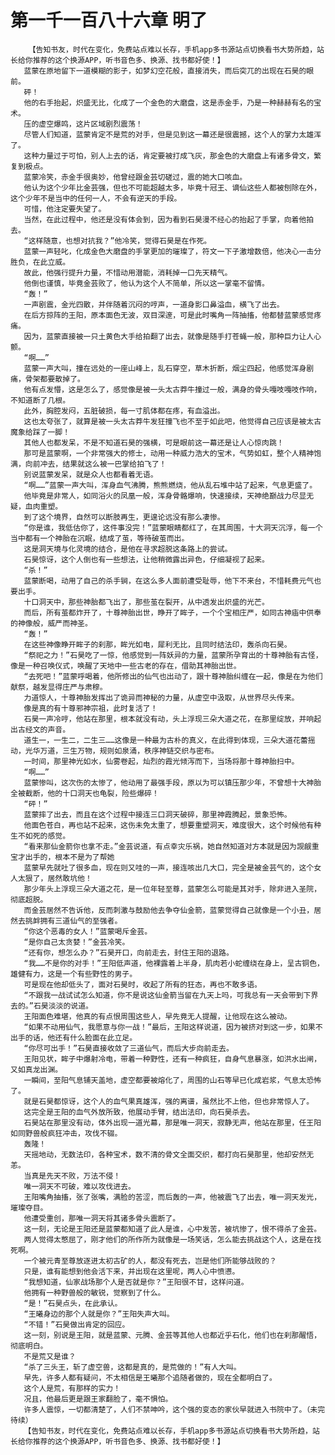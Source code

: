 # 第一千一百八十六章 明了
        【告知书友，时代在变化，免费站点难以长存，手机app多书源站点切换看书大势所趋，站长给你推荐的这个换源APP，听书音色多、换源、找书都好使！】
       蓝蒙在原地留下一道模糊的影子，如梦幻空花般，直接消失，而后突兀的出现在石昊的眼前。
       砰！
       他的右手抬起，炽盛无比，化成了一个金色的大磨盘，这是赤金手，乃是一种赫赫有名的宝术。
       压的虚空爆鸣，这片区域剧烈震荡！
       尽管人们知道，蓝蒙肯定不是荒的对手，但是见到这一幕还是很震撼，这个人的掌力太雄浑了。
       这种力量过于可怕，别人上去的话，肯定要被打成飞灰，那金色的大磨盘上有诸多骨文，繁复到极点。
       蓝蒙冷笑，赤金手很奥妙，他曾经跟金芸切磋过，震的她大口咳血。
       他认为这个少年比金芸强，但也不可能超越太多，毕竟十冠王、谪仙这些人都被刨除在外，这个少年不是当中的任何一人，不会有逆天的手段。
       可惜，他注定要失望了。
       当然，在此过程中，他还是没有体会到，因为看到石昊漫不经心的抬起了手掌，向着他拍去。
       “这样随意，也想对抗我？”他冷笑，觉得石昊是在作死。
       蓝蒙一声轻叱，化成金色大磨盘的手掌更加的璀璨了，符文一下子激增数倍，他决心一击分胜负，在此立威。
       故此，他强行提升力量，不惜动用潜能，消耗掉一口先天精气。
       他倒也谨慎，毕竟金芸败了，他认为这个人不简单，所以这一掌毫不留情。
       “轰！”
       一声剧震，金光四散，并伴随着沉闷的哼声，一道身影口鼻溢血，横飞了出去。
       在后方掠阵的王阳，原本面色无波，双目深邃，可是此时嘴角一阵抽搐，他都替蓝蒙感觉疼痛。
       因为，蓝蒙直接被一只土黄色大手给拍翻了出去，就像是随手打苍蝇一般，那种巨力让人心颤。
       “啊……”
       蓝蒙一声大叫，撞在远处的一座山峰上，乱石穿空，草木折断，烟尘四起，他感觉浑身剧痛，骨架都要散掉了。
       他有点发懵，这是怎么了，感觉像是被一头太古莽牛撞过一般，满身的骨头嘎吱嘎吱作响，不知道断了几根。
       此外，胸腔发闷，五脏破损，每一寸肌体都在疼，有血溢出。
       这也太夸张了，就算是被一头太古莽牛发狂撞飞也不至于如此吧，他觉得自己应该是被太古魔象给踩了一脚！
       其他人也都发呆，不是不知道石昊的强横，可是眼前这一幕还是让人心惊肉跳！
       那可是蓝蒙啊，一个非常强大的修士，动用一种威力浩大的宝术，气势如虹，整个人精神饱满，向前冲去，结果就这么被一巴掌给拍飞了！
       别说蓝蒙发呆，就是众人也都看着无语。
       “啊……”蓝蒙一声大叫，浑身血气沸腾，熊熊燃烧，他从乱石堆中站了起来，气息更盛了。
       他毕竟是非常人，如同浴火的凤凰一般，浑身骨骼爆响，快速接续，天神绝巅战力尽显无疑，血肉重塑。
       到了这个境界，自然可以断肢再生，更遑论远没有那么凄惨。
       “你是谁，我低估你了，这件事没完！”蓝蒙眼睛都红了，在其周围，十大洞天沉浮，每一个当中都有一个神胎在沉眠，结成了茧，等待破茧而出。
       这是洞天境与化灵境的结合，是他在寻求超脱这条路上的尝试。
       石昊惊讶，这个人倒也有一些想法，让他稍微露出异色，仔细凝视了起来。
       “杀！”
       蓝蒙断喝，动用了自己的杀手锏，在这么多人面前遭受耻辱，他下不来台，不惜耗费元气也要出手。
       十口洞天中，那些神胎都飞出了，那些茧在裂开，从中透发出炽盛的光芒。
       而后，所有茧都炸开了，十尊神胎出世，睁开了眸子，一个个宝相庄严，如同古神庙中供奉的神像般，威严而神圣。
       “轰！”
       在这些神像睁开眸子的刹那，眸光如电，犀利无比，且同时结法印，轰杀向石昊。
       “祭祀之力！”石昊吃了一惊，他感觉到一阵妖异的力量，蓝蒙所孕育出的十尊神胎有古怪，像是一种召唤仪式，唤醒了天地中一些古老的存在，借助其神胎出世。
       “去死吧！”蓝蒙呼喝着，他所修出的仙气也出动了，跟十尊神胎纠缠在一起，像是在为他们献祭，越发显得庄严与肃穆。
       力道惊人，十尊神胎发挥出了诡异而神秘的力量，从虚空中汲取，从世界尽头传来。
       像是真的有十尊邪神宗祖，此时复活了！
       石昊一声冷哼，他站在那里，根本就没有动，头上浮现三朵大道之花，在那里绽放，并响起出古经文的声音。
       道生一，一生二，二生三……这像是一种最为古朴的真义，在此得到体现，三朵大道花蕾摇动，光华万道，三生万物，规则如泉涌，秩序神链交织与密布。
       一时间，那里神光如水，仙雾卷起，灿烈的霞光倾泻而下，当场将那十尊神胎扫中。
       “啊……”
       蓝蒙惨叫，这次伤的太惨了，他动用了最强手段，原以为可以镇压那少年，不曾想十大神胎全被截断，他的十口洞天也龟裂，险些爆碎！
       “砰！”
       蓝蒙摔了出去，而且在这个过程中接连三口洞天破碎，那里神霞腾起，景象恐怖。
       他面色苍白，再也站不起来，这伤未免太重了，想要重塑洞天，难度很大，这个时候他有种生不如死的感觉。
       “看来那仙金箭你也拿不走。”金芸说道，有点幸灾乐祸，她自然知道对方本就是因为觊觎重宝才出手的，根本不是为了帮她
       蓝蒙早先就吐了很多血，现在则又哇的一声，接连咳出几大口，完全是被金芸气的，这个女人太狠了，居然敢坑他！
       那少年头上浮现三朵大道之花，是一位年轻至尊，蓝蒙怎么可能是其对手，除非进入圣院，彻底超脱。
       而金芸居然不告诉他，反而刺激与鼓励他去争夺仙金箭，蓝蒙觉得自己就像是一个小丑，居然去挑衅拥有三道仙气的至强者。
       “你这个恶毒的女人！”蓝蒙喝斥金芸。
       “是你自己太贪婪！”金芸冷笑。
       “还有你，想怎么办？”石昊开口，向前走去，封住王阳的退路。
       “我……不是你的对手！”王阳低声道，他裸露着上半身，肌肉若小蛇缠绕在身上，呈古铜色，雄健有力，这是一个有些野性的男子。
       可是现在他却低头了，面对石昊时，收起了所有的狂态，再也不敢多语。
       “不跟我一战试试怎么知道，你不是说这仙金箭当留在九天上吗，可我总有一天会带到下界去的。”石昊淡淡的说道。
       王阳面色难堪，他真的有点恨周围这些人，早先竟无人提醒，让他现在这么被动。
       “如果不动用仙气，我愿意与你一战！”最后，王阳这样说道，因为被挤对到这一步，如果不出手的话，他还有什么脸面在此立足。
       “你尽可出手！”石昊直接收敛了三道仙气，而后大步向前走去。
       王阳见状，眸子中爆射冷电，带着一种野性，还有一种疯狂，自身气息暴涨，如洪水出闸，又如真龙出渊。
       一瞬间，至阳气息铺天盖地，虚空都要被熔化了，周围的山石等早已化成岩浆，气息太恐怖了。
       就是石昊都惊讶，这个人的血气果真雄浑，强的离谱，虽然比不上他，但也非常惊人了。
       这完全是王阳的血气外放所致，他展动手臂，结出法印，向石昊杀去。
       石昊站在那里没有动，体外出现一道光幕，那是唯一洞天，寂静无声，他站在那里，任王阳如同野兽般疯狂冲击，攻伐不辍。
       轰隆！
       天摇地动，无数法印，各种宝术，数不清的骨文全面交织，都打向石昊那里，他却安然无恙。
       当真是先天不败，万法不侵！
       唯一洞天不可破，难以攻伐进去。
       王阳嘴角抽搐，张了张嘴，满脸的苦涩，而后轰的一声，他被震飞了出去，唯一洞天发光，璀璨夺目。
       他遭受重创，那唯一洞天将其诸多骨头震断了。
       这一刻，无论是王阳还是蓝蒙都知道了此人是谁，心中发苦，被坑惨了，恨不得杀了金芸。
       两人觉得太憋屈了，刚才他们的所作所为就像是一场笑话，怎么能去挑战这个人，这是在找死啊。
       一个被元青至尊放逐进太初古矿的人，都没有死去，岂是他们所能够战败的？
       只是，谁有能想到他会活下来，并出现在这里呢，两人心中愤懑。
       “我想知道，仙家战场那个人是否就是你？”王阳很不甘，这样问道。
       他拥有一种野兽般的敏锐，觉察到了什么。
       “是！”石昊点头，在此承认。
       “王曦身边的那个人就是你？”王阳失声大叫。
       “不错！”石昊做出肯定的回应。
       这一刻，别说是王阳，就是蓝蒙、元腾、金芸等其他人也都近乎石化，他们也在刹那醒悟，彻底明白。
       不是荒又是谁？
       “杀了三头王，斩了虚空兽，这都是真的，是荒做的！”有人大叫。
       早先，许多人都有疑问，不太相信是王曦那个追随者做的，现在全都明白了。
       这个人是荒，有那样的实力！
       况且，他最后更是跟王家翻脸了，毫不惧怕。
       许多人震惊，一切都清楚了，人们不禁呻吟，这个强的变态的家伙早就进入书院中了。（未完待续）
       【告知书友，时代在变化，免费站点难以长存，手机app多书源站点切换看书大势所趋，站长给你推荐的这个换源APP，听书音色多、换源、找书都好使！】